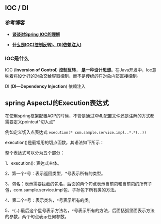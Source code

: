## IOC / DI

### 参考博客

- [**谈谈对Spring IOC的理解**](https://blog.csdn.net/qq_22654611/article/details/52606960/)

- [**什么是IOC(控制反转)、DI(依赖注入)**](https://blog.csdn.net/qq_42709262/article/details/81951402)

### IOC是什么

IOC (**Inversion of Control**) **控制反转**， **是一种设计思想**。在Java开发中，Ioc意味着将设计好的对象交给容器控制，而不是传统的在对象内部直接控制。

DI (**DI—Dependency Injection**) 依赖注入



## spring AspectJ的Execution表达式

在使用spring框架配置AOP的时候，不管是通过XML配置文件还是注解的方式都需要定义pointcut"切入点"

例如定义切入点表达式 `execution(* com.sample.service.impl..*.*(..))`

execution()是最常用的切点函数，其语法如下所示：

 整个表达式可以分为五个部分：

 1、execution(): 表达式主体。

 2、第一个`*`号：表示返回类型，*号表示所有的类型。

 3、包名：表示需要拦截的包名，后面的两个句点表示当前包和当前包的所有子包，com.sample.service.impl包、子孙包下所有类的方法。

 4、第二个`*`号：表示类名，`*`号表示所有的类。

 5、`*`(..):最后这个星号表示方法名，`*`号表示所有的方法，后面括弧里面表示方法的参数，两个句点表示任何参数。